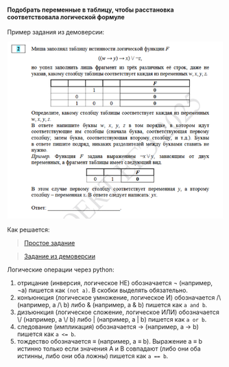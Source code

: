 #### Подобрать переменные в таблицу, чтобы расстановка соответствовала логической формуле
Пример задания из демоверсии:

![screenshot](1.png)

Как решается:
>[Простое задание](https://github.com/BaronVice/Inf2025/blob/main/.2/14688.py)

>[Задание из демоверсии](https://github.com/BaronVice/Inf2025/blob/main/%D0%A0%D0%B0%D0%B7%D0%B1%D0%BE%D1%80%D1%8B_%D0%B2%D0%B0%D1%80%D0%B8%D0%B0%D0%BD%D1%82%D0%BE%D0%B2/%D0%94%D0%B5%D0%BC%D0%BE/.2/2.py)

Логические операции через python:
1) отрицание (инверсия, логическое НЕ) обозначается ¬ (например, ¬a) пишется как ``(not a)``. В скобки выделять обязательно.
2) конъюнкция (логическое умножение, логическое И) обозначается /\ (например, a /\ b) либо & (например, a & b) пишется как ``a and b``.
3) дизъюнкция (логическое сложение, логическое ИЛИ) обозначается \\/ (например, a \\/ b) либо | (например, a | b) пишется как ``a or b``.
4) следование (импликация) обозначается → (например, a → b) пишется как ``a <= b``.
5) тождество обозначается ≡ (например, a ≡ b). Выражение a ≡ b истинно только если значения A и B совпадают (либо они оба истинны, либо они оба ложны) пишется как ``a == b``.
